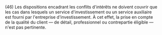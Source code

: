 (46) Les dispositions encadrant les conflits d'intérêts ne doivent couvrir que les cas dans lesquels un service d'investissement ou un service auxiliaire est fourni par l'entreprise d'investissement. À cet effet, la prise en compte de la qualité du client — de détail, professionnel ou contrepartie éligible — n'est pas pertinente.
